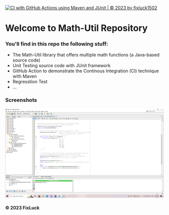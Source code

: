 [![CI with GitHub Actions using Maven and JUnit | © 2023 by fixluck1502](https://github.com/FixLuck/mathutil-junit5/actions/workflows/maven-ci.yml/badge.svg)](https://github.com/FixLuck/mathutil-junit5/actions/workflows/maven-ci.yml)

# Welcome to Math-Util Repository
### You'll find in this repo the following stuff:
* The Math-Util library that offers multiple math functions (a Java-based source code)
* Unit Testing source code with JUnit framework
* GitHub Action to demonstrate the Continous Integration (CI) technique with Maven
* Regresstion Test
* ...

### Screenshots
![DDT & TDD with JUnit](https://github.com/FixLuck/math-util/blob/main/images/DDT%20with%20JUnit.png	)

#### © 2023 FixLuck	